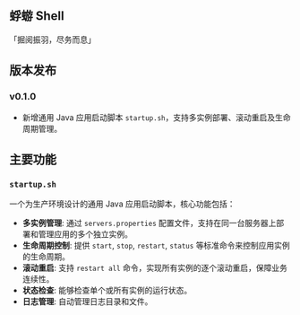蜉蝣 Shell 
----
「掘阅振羽，尽务而息」

## 版本发布

### v0.1.0
- 新增通用 Java 应用启动脚本 `startup.sh`，支持多实例部署、滚动重启及生命周期管理。

## 主要功能

### `startup.sh`
一个为生产环境设计的通用 Java 应用启动脚本，核心功能包括：
- **多实例管理**: 通过 `servers.properties` 配置文件，支持在同一台服务器上部署和管理应用的多个独立实例。
- **生命周期控制**: 提供 `start`, `stop`, `restart`, `status` 等标准命令来控制应用实例的生命周期。
- **滚动重启**: 支持 `restart all` 命令，实现所有实例的逐个滚动重启，保障业务连续性。
- **状态检查**: 能够检查单个或所有实例的运行状态。
- **日志管理**: 自动管理日志目录和文件。